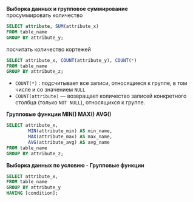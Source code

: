 **Выборка данных и групповое суммирование**  
просуммировать количество  
``` SQL
SELECT attribute, SUM(attribute_x)
FROM table_name
GROUP BY attribute_y;
```
посчитать количество кортежей
``` SQL
SELECT attribute_x, COUNT(attribute_y), COUNT(*)
FROM table_name
GROUP BY attribute_z;
```
- `COUNT(*)` : подсчитывает  все записи, относящиеся к группе, в том числе и со значением `NULL`
- `COUNT(attribute)` — возвращает количество записей конкретного столбца (только `NOT NULL`), относящихся к группе.

**Групповые функции MIN() MAX() AVG()**
``` SQL
SELECT attribute_x, 
        MIN(attribute_min) AS min_name,
        MAX(attribute_max) AS max_name,
        AVG(attribute_avg) AS avg_name
FROM table_name
GROUP BY attribute_z;
```
**Выборка данных по условию - Групповые функции**
``` SQL
SELECT attribute_x,
FROM table_name
GROUP BY attribute_y
HAVING [condition]; 
```